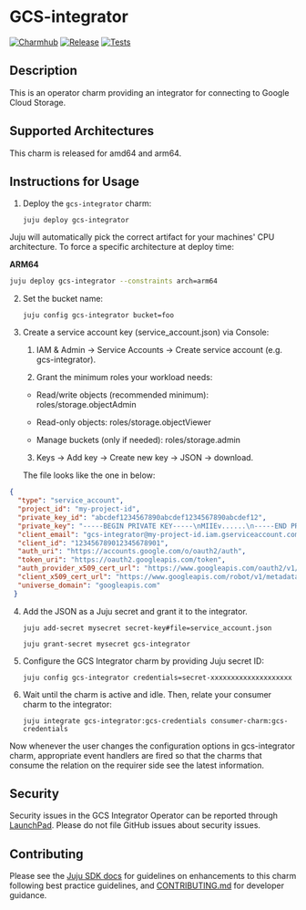 # GCS-integrator
[![Charmhub](https://charmhub.io/gcs-integrator/badge.svg)](https://charmhub.io/gcs-integrator)
[![Release](https://github.com/canonical/object-storage-integrators/actions/workflows/release.yaml/badge.svg)](https://github.com/canonical/object-storage-integrators/actions/workflows/release.yaml)
[![Tests](https://github.com/canonical/object-storage-integrators/actions/workflows/ci.yaml/badge.svg)](https://github.com/canonical/object-storage-integrators/actions/workflows/ci.yaml)

## Description

This is an operator charm providing an integrator for connecting to Google Cloud Storage.

## Supported Architectures

This charm is released for amd64 and arm64.


## Instructions for Usage
1. Deploy the `gcs-integrator` charm:
    ```
    juju deploy gcs-integrator
    ```
   
Juju will automatically pick the correct artifact for your machines' CPU architecture. To force a specific architecture at deploy time:

**ARM64**
```bash
juju deploy gcs-integrator --constraints arch=arm64
````

2. Set the bucket name:
    ```
    juju config gcs-integrator bucket=foo
    ```
3. Create a service account key (service_account.json) via Console:

   1. IAM & Admin -> Service Accounts -> Create service account (e.g. gcs-integrator).

   2. Grant the minimum roles your workload needs:

     - Read/write objects (recommended minimum): roles/storage.objectAdmin

     - Read-only objects: roles/storage.objectViewer

     - Manage buckets (only if needed): roles/storage.admin

   3. Keys -> Add key -> Create new key -> JSON -> download.
    
    The file looks like the one in below:
```json
{
  "type": "service_account",
  "project_id": "my-project-id",
  "private_key_id": "abcdef1234567890abcdef1234567890abcdef12",
  "private_key": "-----BEGIN PRIVATE KEY-----\nMIIEv......\n-----END PRIVATE KEY-----\n",
  "client_email": "gcs-integrator@my-project-id.iam.gserviceaccount.com",
  "client_id": "123456789012345678901",
  "auth_uri": "https://accounts.google.com/o/oauth2/auth",
  "token_uri": "https://oauth2.googleapis.com/token",
  "auth_provider_x509_cert_url": "https://www.googleapis.com/oauth2/v1/certs",
  "client_x509_cert_url": "https://www.googleapis.com/robot/v1/metadata/x509/gcs-integrator%40my-project-id.iam.gserviceaccount.com",
  "universe_domain": "googleapis.com"
 }
```

4. Add the JSON as a Juju secret and grant it to the integrator.
    ```
    juju add-secret mysecret secret-key#file=service_account.json

    juju grant-secret mysecret gcs-integrator
    ```

5. Configure the GCS Integrator charm by providing Juju secret ID:
    ```
    juju config gcs-integrator credentials=secret-xxxxxxxxxxxxxxxxxxxx
    ```

6. Wait until the charm is active and idle. Then, relate your consumer charm to the integrator:
    ```
    juju integrate gcs-integrator:gcs-credentials consumer-charm:gcs-credentials
    ```

Now whenever the user changes the configuration options in gcs-integrator charm, appropriate event handlers are fired
so that the charms that consume the relation on the requirer side see the latest information.


## Security
Security issues in the GCS Integrator Operator can be reported through [LaunchPad](https://wiki.ubuntu.com/DebuggingSecurity#How%20to%20File). Please do not file GitHub issues about security issues.


## Contributing

Please see the [Juju SDK docs](https://documentation.ubuntu.com/juju/3.6/) for guidelines on enhancements to this charm following best practice guidelines, and [CONTRIBUTING.md](https://github.com/canonical/object-storage-integrators/blob/main/CONTRIBUTING.md) for developer guidance.

